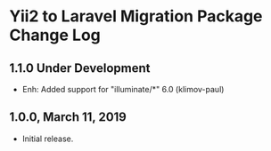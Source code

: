 Yii2 to Laravel Migration Package Change Log
============================================

1.1.0 Under Development
-----------------------

- Enh: Added support for "illuminate/*" 6.0 (klimov-paul)


1.0.0, March 11, 2019
---------------------

- Initial release.

